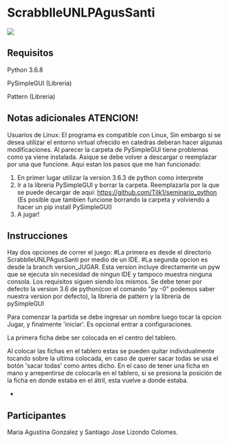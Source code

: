 # ScrabblleUNLPAgusSanti
![](https://i.imgur.com/O7vRM8o.png)


## Requisitos

Python 3.6.8

PySimpleGUI (Libreria)

Pattern (Libreria)

## Notas adicionales ATENCION!
Usuarios de Linux: El programa es compatible con Linux,
Sin embargo si se desea utilizar el entorno virtual ofrecido en catedras deberan hacer algunas modificaciones.
Al parecer la carpeta de PySimpleGUI tiene problemas como ya viene instalada. Asique se debe volver a descargar o reemplazar por
una que funcione. Aqui estan los pasos que me han funcionado:
1. En primer lugar utilizar la version 3.6.3 de python como interprete
2. Ir a la libreria PySimpleGUI y borrar la carpeta. Reemplazarla por la que se puede decargar de aqui: https://github.com/Tilk1/seminario_python
(Es posible que tambien funcione borrando la carpeta y volviendo a hacer un pip install PySimpleGUI)
3. A jugar!

## Instrucciones

Hay dos opciones de correr el juego: 
#La primera es desde el directorio ScrabblleUNLPAgusSanti por medio de un IDE.
#La segunda opcion es desde la branch version_JUGAR.  Esta version incluye directamente un pyw que se ejecuta sin necesidad
de ningun IDE y tampoco muestra ninguna consola. Los requisitos siguen siendo los mismos. Se debe tener por defecto la version
3.6 de python(con el comando "py -0" podemos saber nuestra version por defecto), la libreria de pattern y la libreria de pySimpleGUI

Para comenzar la partida se debe ingresar un nombre luego tocar la opcion Jugar, y finalmente 'iniciar'. Es opcional entrar
a configuraciones.

La primera ficha debe ser colocada en el centro del tablero.

Al colocar las fichas en el tablero estas se pueden quitar individualmente tocando sobre la ultima colocada, en caso de querer sacar todas se usa el botón 'sacar todas' como antes dicho. En el caso de tener una ficha en mano y arrepentirse de colocarla en el tablero, si se presiona la posición de la ficha en donde estaba en el átril, esta vuelve a donde estaba. 



-

## Participantes

Maria Agustina Gonzalez y Santiago Jose Lizondo Colomes.

